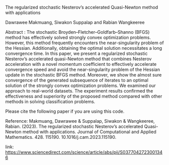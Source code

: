 The regularized stochastic Nesterov’s accelerated Quasi-Newton method with applications

Dawrawee Makmuang, Siwakon Suppalap and Rabian Wangkeeree

Abstract :
The stochastic Broyden–Fletcher–Goldfarb–Shanno (BFGS) method has effectively solved strongly convex optimization problems. 
However, this method frequently encounters the near-singularity problem of the Hessian. Additionally, obtaining the optimal solution necessitates 
a long convergence time. In this paper, we present a regularized stochastic Nesterov’s accelerated quasi-Newton method that combines Nesterov acceleration 
with a novel momentum coefficient to effectively accelerate convergence speed and avoid the near-singularity problem of the Hessian 
update in the stochastic BFGS method. Moreover, we show the almost sure convergence of the generated subsequence of iterates to an optimal 
solution of the strongly convex optimization problems. We examined our approach to real-world datasets. The experiment results confirmed the effectiveness 
and superiority of the proposed method compared with other methods in solving classification problems.


Please cite the following paper if you are using this code.

Reference: Makmuang, Dawrawee & Suppalap, Siwakon & Wangkeeree, Rabian. (2023). The regularized stochastic Nesterov’s accelerated Quasi-Newton method 
with applications. Journal of Computational and Applied Mathematics. 428. 115190. 10.1016/j.cam.2023.115190. 

link: https://www.sciencedirect.com/science/article/abs/pii/S0377042723001346
